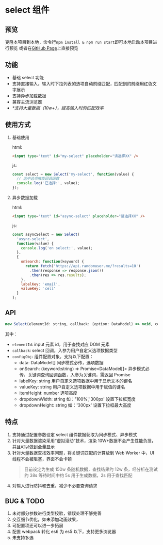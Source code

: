 # select 组件

## 预览

克隆本项目到本地，命令行`npm install & npm run start`即可本地启动本项目进行预览
或者在[GitHub Page](https://xwhoward.github.io/select/)上直接预览

## 功能

- 基础 select 功能
- 支持直接输入，输入时下拉列表的选项自动前缀匹配，匹配到的前缀用红色文字展示
- 支持异步加载数据
- 兼容主流浏览器
- _\*支持大量数据（10w+），提高输入时的匹配效率_

## 使用方式

1. 基础使用

   html:

   ```html
   <input type="text" id="my-select" placeholder="请选择XX" />
   ```

   js:

   ```js
   const select = new Select('my-select', function(value) {
     // 选中选项触发回调函数
     console.log('已选择:', value);
   });
   ```

2. 异步数据加载

   html:

   ```html
   <input type="text" id="async-select" placeholder="请选择XX" />
   ```

   js:

   ```js
   const asyncSelect = new Select(
     'async-select',
     function(value) {
       console.log('on select:', value);
     },
     {
       onSearch: function(keyword) {
         return fetch('https://api.randomuser.me/?results=10')
           .then(response => response.json())
           .then(res => res.results);
       },
       labelKey: 'email',
       valueKey: 'cell'
     }
   );
   ```

## API

```js
new Select(elementId: string, callback: (option: DataModel) => void, configObj: Config)
```

其中：

- `elementId`: input 元素 id，用于查找对应 DOM 元素
- `callback`: select 回调，入参为用户自定义选项数据类型
- `configObj`: 组件配置对象，支持以下配置：
  - data: DataModel[] 同步模式必传，选项数据
  - onSearch: (keyword:string) => Promise<DataModel[]> 异步模式必传，关键词查询回调函数，入参为关键词，需返回 Promise
  - labelKey: string 用户自定义选项数据中用于显示文本的键名
  - valueKey: string 用户自定义选项数据中用于赋值的键名
  - itemHeight: number 选项高度
  - dropdownWidth: string 如：'100%','300px' 设置下拉框宽度
  - dropdownHeight: string 如：'300px' 设置下拉框最大高度

## 特点

1. 支持通过配置参数设定 select 组件数据获取为同步模式、异步模式
2. 针对大量数据渲染采用“虚拟滚动”技术，渲染 10W+数据不会产生性能负担，并且可以做到全量显示
3. 针对大量数据查找效率问题，将关键词匹配的计算放到 Web Worker 中，UI 线程不会被阻塞，界面不会卡顿
   > 目前设定为生成 150w 条随机数据，查找结果约 12w 条，经分析在测试约 38s 等待时间中约 5s 用于生成数据，2s 用于查找匹配
4. 对输入进行防抖和去重，减少不必要查询请求

## BUG & TODO

1. 未对部分参数进行类型校验，错误处理不够完善
2. 交互细节优化，如未添加动画效果，
3. 可配置项还可以进一步拓展
4. 配置 webpack 转化 es6 为 es5 以下，支持更多浏览器
5. 未支持多选
